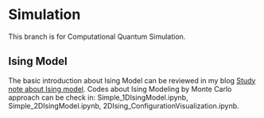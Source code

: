 # Simulation
This branch is for Computational Quantum Simulation. 

## Ising Model
The basic introduction about Ising Model can be reviewed in my blog [Study note about Ising model](https://huijiaoluo.github.io/2024/07/16/QuantumNote1/). Codes about Ising Modeling by Monte Carlo approach can be check in: Simple_1DIsingModel.ipynb, Simple_2DIsingModel.ipynb, 2DIsing_ConfigurationVisualization.ipynb.
